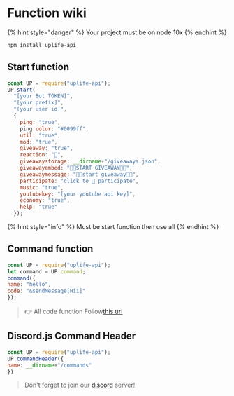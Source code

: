 

# Function wiki

{% hint style="danger" %}
Your project must be on node 10x
{% endhint %}
```js
npm install uplife-api
```

## **Start function**

```js
const UP = require("uplife-api");
UP.start(
  "[your Bot TOKEN]",
  "[your prefix]",
  "[your user id]",
  {
    ping: "true",
    ping color: "#0099ff",
    util: "true",
    mod: "true",
    giveaway: "true",
    reaction: "🎉",
    giveawaystorage: __dirname+"/giveaways.json",
    giveawayembed: "🎉🎉START GIVEAWAY🎉🎉",
    giveawaymessage: "🎉🎉start giveaway🎉🎉",
    participate: "click to 🎉 participate",
    music: "true",
    youtubekey: "[your youtube api key]",
    economy: "true",
    help: "true"
  });
```
{% hint style="info" %}
Must be start function then use all
{% endhint %}

## **Command function**
```js
const UP = require("uplife-api");
let command = UP.command;
command({
name: "hello",
code: "&sendMessage[Hii]"
});
```
> 👉 All code function Follow[this url](https://harshpatel1735.gitbook.io/uplife-api/codefunction)


## **Discord.js Command Header**
```js
const UP = require("uplife-api");
UP.commandHeader({
name: __dirname+"/commands"
})
```


> Don't forget to join our [discord](https://discord.gg/KmngEup) server!
